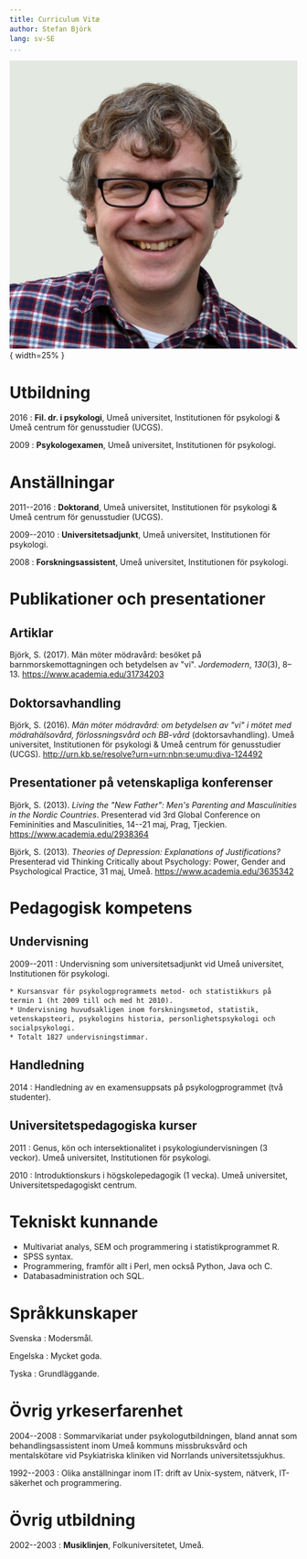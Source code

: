 ```yaml
---
title: Curriculum Vitæ
author: Stefan Björk
lang: sv-SE
...
```


![](images/photo.jpg){ width=25% }

# Utbildning

2016
:   **Fil. dr. i psykologi**, Umeå universitet, Institutionen för psykologi & Umeå centrum för genusstudier (UCGS).

2009
:   **Psykologexamen**, Umeå universitet, Institutionen för psykologi.

# Anställningar

2011--2016
:   **Doktorand**, Umeå universitet, Institutionen för psykologi & Umeå centrum för genusstudier (UCGS).

2009--2010
:   **Universitetsadjunkt**, Umeå universitet, Institutionen för psykologi.

2008
:   **Forskningsassistent**, Umeå universitet, Institutionen för psykologi.

# Publikationer och presentationer

## Artiklar

Björk, S. (2017). Män möter mödravård: besöket på barnmorskemottagningen och betydelsen av "vi". *Jordemodern*, *130*(3), 8–13. <https://www.academia.edu/31734203>

## Doktorsavhandling

Björk, S. (2016). *Män möter mödravård: om betydelsen av "vi" i mötet med mödrahälsovård, förlossningsvård och BB-vård* (doktorsavhandling). Umeå universitet, Institutionen för psykologi & Umeå centrum för genusstudier (UCGS). <http://urn.kb.se/resolve?urn=urn:nbn:se:umu:diva-124492>

## Presentationer på vetenskapliga konferenser

Björk, S. (2013). *Living the "New Father": Men's Parenting and Masculinities in the Nordic Countries*. Presenterad vid 3rd Global Conference on Femininities and Masculinities, 14--21 maj, Prag, Tjeckien. <https://www.academia.edu/2938364>

Björk, S. (2013). *Theories of Depression: Explanations of Justifications?* Presenterad vid Thinking Critically about Psychology: Power, Gender and Psychological Practice, 31 maj, Umeå. <https://www.academia.edu/3635342>

# Pedagogisk kompetens

## Undervisning

2009--2011
:   Undervisning som universitetsadjunkt vid Umeå universitet, Institutionen för psykologi.

    * Kursansvar för psykologprogrammets metod- och statistikkurs på termin 1 (ht 2009 till och med ht 2010).
    * Undervisning huvudsakligen inom forskningsmetod, statistik, vetenskapsteori, psykologins historia, personlighetspsykologi och socialpsykologi.
    * Totalt 1827 undervisningstimmar.

## Handledning

2014
:   Handledning av en examensuppsats på psykologprogrammet (två studenter).

## Universitetspedagogiska kurser

2011
:   Genus, kön och intersektionalitet i psykologiundervisningen (3 veckor). Umeå universitet, Institutionen för psykologi.

2010
:   Introduktionskurs i högskolepedagogik (1 vecka). Umeå universitet, Universitetspedagogiskt centrum.

# Tekniskt kunnande

* Multivariat analys, SEM och programmering i statistikprogrammet R.
* SPSS syntax.
* Programmering, framför allt i Perl, men också Python, Java och C.
* Databasadministration och SQL.

# Språkkunskaper

Svenska
:   Modersmål.

Engelska
:   Mycket goda.

Tyska
:   Grundläggande.


# Övrig yrkeserfarenhet

2004--2008
:   Sommarvikariat under psykologutbildningen, bland annat som behandlingsassistent inom Umeå kommuns missbruksvård och mentalskötare vid Psykiatriska kliniken vid Norrlands universitetssjukhus.

1992--2003
:   Olika anställningar inom IT: drift av Unix-system, nätverk, IT-säkerhet och programmering.

# Övrig utbildning

2002--2003
:   **Musiklinjen**, Folkuniversitetet, Umeå.

